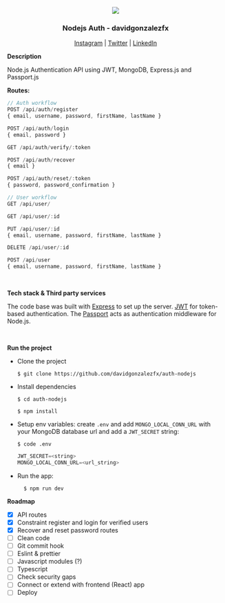<p align="center">
  <img src="https://res.cloudinary.com/practicaldev/image/fetch/s--CTt1llDH--/c_imagga_scale,f_auto,fl_progressive,h_420,q_auto,w_1000/https://dev-to-uploads.s3.amazonaws.com/uploads/articles/f10pjx8jeq116dcq3j29.jpg" >
  <h3 align="center">Nodejs Auth - davidgonzalezfx</h3>

  <p align="center">
    <a href="https://www.instagram.com/davidgonzalezfx/">Instagram</a> |
    <a href="https://twitter.com/davidgonzalezfx">Twitter</a> |
    <a href="https://www.linkedin.com/in/davidgonzalezfx/">LinkedIn</a>
  </p>
</p>

<strong>Description</strong>

Node.js Authentication API using JWT, MongoDB, Express.js and Passport.js

**Routes:**

```js
// Auth workflow
POST /api/auth/register
{ email, username, password, firstName, lastName }

POST /api/auth/login
{ email, password }

GET /api/auth/verify/:token

POST /api/auth/recover
{ email }

POST /api/auth/reset/:token
{ password, password_confirmation }

// User workflow
GET /api/user/

GET /api/user/:id

PUT /api/user/:id
{ email, username, password, firstName, lastName }

DELETE /api/user/:id

POST /api/user
{ email, username, password, firstName, lastName }
```

<br />

<strong>Tech stack & Third party services</strong>

The code base was built with [Express](https://expressjs.com/) to set up the server. [JWT](https://jwt.io/) for token-based authentication. The [Passport](https://www.passportjs.org/) acts as authentication middleware for Node.js.

<br />

<strong>Run the project</strong>

- Clone the project

  ```shell
  $ git clone https://github.com/davidgonzalezfx/auth-nodejs
  ```

- Install dependencies

  ```shell
  $ cd auth-nodejs
  ```

  ```shell
  $ npm install
  ```

- Setup env variables: create `.env` and add `MONGO_LOCAL_CONN_URL` with your MongoDB database url and add a `JWT_SECRET` string:

  ```shell
  $ code .env
  ```

  ```js
  JWT_SECRET=<string>
  MONGO_LOCAL_CONN_URL=<url_string>
  ```

- Run the app:

  ```shell
    $ npm run dev
  ```

<strong>Roadmap</strong>

- [x] API routes
- [x] Constraint register and login for verified users
- [x] Recover and reset password routes
- [ ] Clean code
- [ ] Git commit hook 
- [ ] Eslint & prettier
- [ ] Javascript modules (?)
- [ ] Typescript
- [ ] Check security gaps
- [ ] Connect or extend with frontend (React) app
- [ ] Deploy
